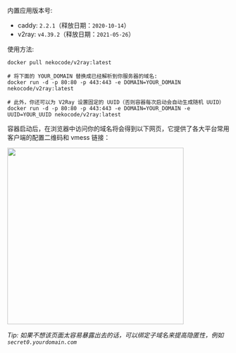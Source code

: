 内置应用版本号:

- caddy: `2.2.1`（释放日期：`2020-10-14`）
- v2ray: `v4.39.2`（释放日期：`2021-05-26`）

使用方法:

```
docker pull nekocode/v2ray:latest

# 将下面的 YOUR_DOMAIN 替换成已经解析到你服务器的域名:
docker run -d -p 80:80 -p 443:443 -e DOMAIN=YOUR_DOMAIN nekocode/v2ray:latest

# 此外，你还可以为 V2Ray 设置固定的 UUID（否则容器每次启动会自动生成随机 UUID）
docker run -d -p 80:80 -p 443:443 -e DOMAIN=YOUR_DOMAIN -e UUID=YOUR_UUID nekocode/v2ray:latest
```

容器启动后，在浏览器中访问你的域名将会得到以下网页，它提供了各大平台常用客户端的配置二维码和 vmess 链接：

<img src="screenshot.jpg" width="400">

*Tip: 如果不想该页面太容易暴露出去的话，可以绑定子域名来提高隐匿性，例如 `secret0.yourdomain.com`*
